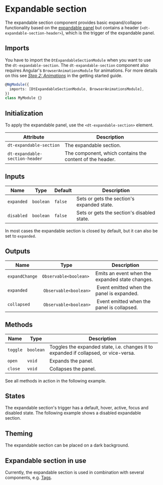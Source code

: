 # Expandable section

The expandable section component provides basic expand/collapse functionality
based on the [expandable panel](/components/expandable-panel) but contains a
header (`<dt-expandable-section-header>`), which is the trigger of the
expandable panel.

<ba-live-example name="ExpandableSectionDefaultExample"></ba-live-example>

## Imports

You have to import the `DtExpandableSectionModule` when you want to use the
`dt-expandable-section`. The `dt-expandable-section` component also requires
Angular's `BrowserAnimationsModule` for animations. For more details on this see
[_Step 2: Animations_](/components/get-started/#step-2-animations) in the
getting started guide.

```typescript
@NgModule({
  imports: [DtExpandableSectionModule, BrowserAnimationsModule],
})
class MyModule {}
```

## Initialization

To apply the expandable panel, use the `<dt-expandable-section>` element.

| Attribute                      | Description                                              |
| ------------------------------ | -------------------------------------------------------- |
| `dt-expandable-section`        | The expandable section.                                  |
| `dt-expandable-section-header` | The component, which contains the content of the header. |

## Inputs

| Name       | Type      | Default | Description                                |
| ---------- | --------- | ------- | ------------------------------------------ |
| `expanded` | `boolean` | `false` | Sets or gets the section's expanded state. |
| `disabled` | `boolean` | `false` | Sets or gets the section's disabled state. |

In most cases the expandable section is closed by default, but it can also be
set to `expanded`.

<ba-live-example name="ExpandableSectionOpenExample"></ba-live-example>

## Outputs

| Name           | Type                   | Description                                     |
| -------------- | ---------------------- | ----------------------------------------------- |
| `expandChange` | `Observable<boolean>`  | Emits an event when the expanded state changes. |
| `expanded`     |  `Observable<boolean>` |  Event emitted when the panel is expanded.      |
| `collapsed`    |  `Observable<boolean>` |  Event emitted when the panel is collapsed.     |

## Methods

| Name     | Type      | Description                                                                          |
| -------- | --------- | ------------------------------------------------------------------------------------ |
| `toggle` | `boolean` | Toggles the expanded state, i.e. changes it to expanded if collapsed, or vice-versa. |
| `open`   | `void`    | Expands the panel.                                                                   |
| `close`  | `void`    | Collapses the panel.                                                                 |

See all methods in action in the following example.

<ba-live-example name="ExpandableSectionInteractiveExample"></ba-live-example>

## States

The expandable section's trigger has a default, hover, active, focus and
disabled state. The following example shows a disabled expandable section.

<ba-live-example name="ExpandableSectionDisabledExample"></ba-live-example>

## Theming

The expandable section can be placed on a dark background.

<ba-live-example name="ExpandableSectionDarkExample" themedark="true"></ba-live-example>

## Expandable section in use

Currently, the expandable section is used in combination with several
components, e.g. [Tags](/components/tag).
